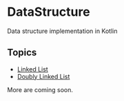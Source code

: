 # DataStructure
Data structure implementation in Kotlin

## Topics
* [Linked List]([https://github.com/yusufwagh/DataStructure/blob/master/src/com/ds/implementation/linkedlist/singly/LinkedListImpl.kt])
* [Doubly Linked List]([https://github.com/yusufwagh/DataStructure/blob/master/src/com/ds/implementation/linkedlist/doubly/DoublyLinkedListImpl.kt])

More are coming soon.
